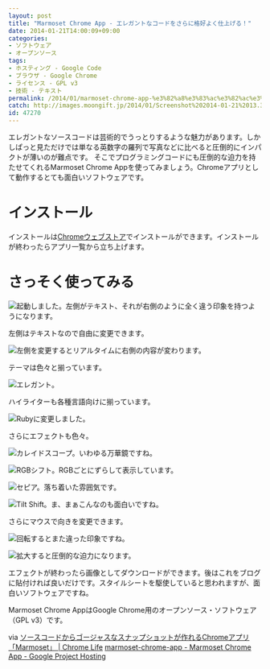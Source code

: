 ```yaml
---
layout: post
title: "Marmoset Chrome App - エレガントなコードをさらに格好よく仕上げる！"
date: 2014-01-21T14:00:09+09:00
categories:
- ソフトウェア
- オープンソース
tags: 
- ホスティング - Google Code
- ブラウザ - Google Chrome
- ライセンス - GPL v3
- 技術 - テキスト
permalink: /2014/01/marmoset-chrome-app-%e3%82%a8%e3%83%ac%e3%82%ac%e3%83%b3%e3%83%88%e3%81%aa%e3%82%b3%e3%83%bc%e3%83%89%e3%82%92%e3%81%95%e3%82%89%e3%81%ab%e6%a0%bc%e5%a5%bd%e3%82%88%e3%81%8f%e4%bb%95%e4%b8%8a/
catch: http://images.moongift.jp/2014/01/Screenshot%202014-01-21%2013.34.34_thumb.60c23126eb793dc3f2a4022636df5b8c.png
id: 47270
---
```

エレガントなソースコードは芸術的でうっとりするような魅力があります。しかしぱっと見ただけでは単なる英数字の羅列で写真などに比べると圧倒的にインパクトが薄いのが難点です。
そこでプログラミングコードにも圧倒的な迫力を持たせてくれるMarmoset Chrome Appを使ってみましょう。Chromeアプリとして動作するとても面白いソフトウェアです。

# インストール

インストールは[Chromeウェブストア](https://chrome.google.com/webstore/detail/marmoset/npkfpddkpefnmkflhhligbkofhnafieb)でインストールができます。インストールが終わったらアプリ一覧から立ち上げます。

# さっそく使ってみる

![起動しました。左側がテキスト、それが右側のように全く違う印象を持つようになります。](http://images.moongift.jp/2014/01/Screenshot%202014-01-21%2013.33.28_thumb.2dab5ff51e82c50a4ed690ee94ee58ee.png "http://images.moongift.jp/2014/01/Screenshot%202014-01-21%2013.33.28.2dab5ff51e82c50a4ed690ee94ee58ee.png")

左側はテキストなので自由に変更できます。

![左側を変更するとリアルタイムに右側の内容が変わります。](http://images.moongift.jp/2014/01/Screenshot%202014-01-21%2013.33.51_thumb.96779a493ac62f71959bdf5e103ac4f8.png "http://images.moongift.jp/2014/01/Screenshot%202014-01-21%2013.33.51.96779a493ac62f71959bdf5e103ac4f8.png")

テーマは色々と揃っています。

![エレガント。](http://images.moongift.jp/2014/01/Screenshot%202014-01-21%2013.34.04_thumb.e43d16061249adccc9fd9f0bf7afcad3.png "http://images.moongift.jp/2014/01/Screenshot%202014-01-21%2013.34.04.e43d16061249adccc9fd9f0bf7afcad3.png")

ハイライターも各種言語向けに揃っています。

![Rubyに変更しました。](http://images.moongift.jp/2014/01/Screenshot%202014-01-21%2013.34.17_thumb.e42e22c4ce1bf71d0d4a35c19e8b0bfb.png "http://images.moongift.jp/2014/01/Screenshot%202014-01-21%2013.34.17.e42e22c4ce1bf71d0d4a35c19e8b0bfb.png")

さらにエフェクトも色々。

![カレイドスコープ。いわゆる万華鏡ですね。](http://images.moongift.jp/2014/01/Screenshot%202014-01-21%2013.34.29_thumb.df553980308ec16fceb4847e1e504f9a.png "http://images.moongift.jp/2014/01/Screenshot%202014-01-21%2013.34.29.df553980308ec16fceb4847e1e504f9a.png")

![RGBシフト。RGBごとにずらして表示しています。](http://images.moongift.jp/2014/01/Screenshot%202014-01-21%2013.34.34_thumb.60c23126eb793dc3f2a4022636df5b8c.png "http://images.moongift.jp/2014/01/Screenshot%202014-01-21%2013.34.34.60c23126eb793dc3f2a4022636df5b8c.png")

![セピア。落ち着いた雰囲気です。](http://images.moongift.jp/2014/01/Screenshot%202014-01-21%2013.34.39_thumb.175f1fde2d701fe96c28a78090de6057.png "http://images.moongift.jp/2014/01/Screenshot%202014-01-21%2013.34.39.175f1fde2d701fe96c28a78090de6057.png")

![Tilt Shift。ま、まぁこんなのも面白いですね。](http://images.moongift.jp/2014/01/Screenshot%202014-01-21%2013.34.45_thumb.ef912f3833c649b5b28fec0be58ef133.png "http://images.moongift.jp/2014/01/Screenshot%202014-01-21%2013.34.45.ef912f3833c649b5b28fec0be58ef133.png")

さらにマウスで向きを変更できます。

![回転するとまた違った印象ですね。](http://images.moongift.jp/2014/01/Screenshot%202014-01-21%2013.34.50_thumb.c0ba8ea9ddacd9f930e1c53b9055314f.png "http://images.moongift.jp/2014/01/Screenshot%202014-01-21%2013.34.50.c0ba8ea9ddacd9f930e1c53b9055314f.png")

![拡大すると圧倒的な迫力になります。](http://images.moongift.jp/2014/01/Screenshot%202014-01-21%2013.35.05_thumb.5596d16302b27f3a2e7ee92143071e3a.png "http://images.moongift.jp/2014/01/Screenshot%202014-01-21%2013.35.05.5596d16302b27f3a2e7ee92143071e3a.png")

エフェクトが終わったら画像としてダウンロードができます。後はこれをブログに貼付ければ良いだけです。スタイルシートを駆使していると思われますが、面白いソフトウェアですね。

Marmoset Chrome AppはGoogle Chrome用のオープンソース・ソフトウェア（GPL v3）です。

via [ソースコードからゴージャスなスナップショットが作れるChromeアプリ「Marmoset」 | Chrome Life](http://www.chrome-life.com/chrome/5874/)
[marmoset-chrome-app - Marmoset Chrome App - Google Project Hosting](https://code.google.com/p/marmoset-chrome-app/)